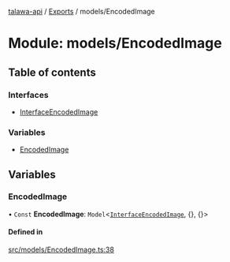 [talawa-api](../README.md) / [Exports](../modules.md) / models/EncodedImage

# Module: models/EncodedImage

## Table of contents

### Interfaces

- [InterfaceEncodedImage](../interfaces/models_EncodedImage.InterfaceEncodedImage.md)

### Variables

- [EncodedImage](models_EncodedImage.md#encodedimage)

## Variables

### EncodedImage

• `Const` **EncodedImage**: `Model`\<[`InterfaceEncodedImage`](../interfaces/models_EncodedImage.InterfaceEncodedImage.md), {}, {}\>

#### Defined in

[src/models/EncodedImage.ts:38](https://github.com/PalisadoesFoundation/talawa-api/blob/3a8a11a/src/models/EncodedImage.ts#L38)

